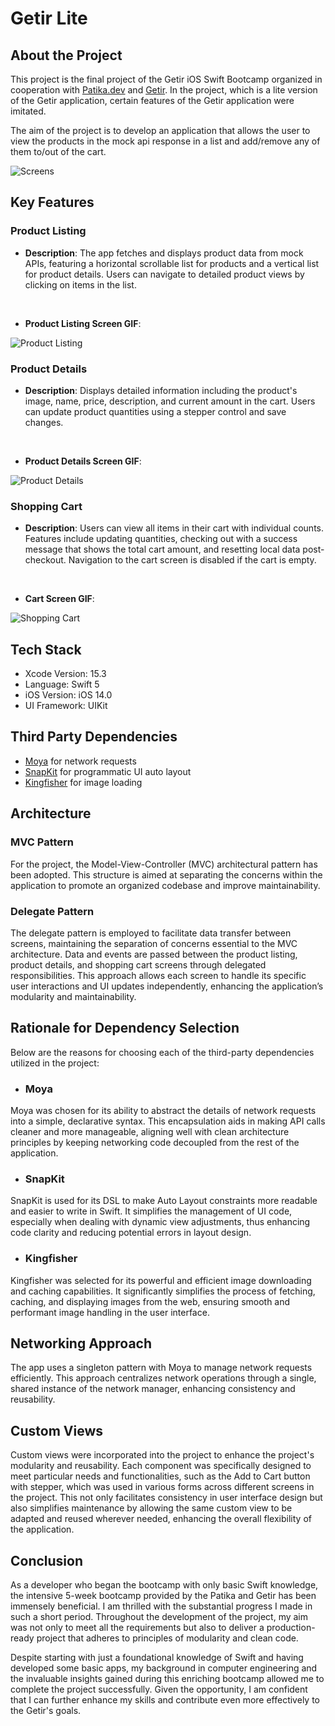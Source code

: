 # Getir Lite

## About the Project
This project is the final project of the Getir iOS Swift Bootcamp organized in cooperation with [Patika.dev](https://www.patika.dev) and [Getir](https://getir.com). In the project, which is a lite version of the Getir application, certain features of the Getir application were imitated.

The aim of the project is to develop an application that allows the user to view the products in the mock api response in a list and add/remove any of them to/out of the cart.

![Screens](Screenshots/MainPages.png)
## Key Features


### Product Listing
- **Description**: The app fetches and displays product data from mock APIs, featuring a horizontal scrollable list for products and a vertical list for product details. Users can navigate to detailed product views by clicking on items in the list.

<br>

- **Product Listing Screen GIF**:

![Product Listing](GIFS/ProductListing.gif)

### Product Details
- **Description**: Displays detailed information including the product's image, name, price, description, and current amount in the cart. Users can update product quantities using a stepper control and save changes.

<br>


- **Product Details Screen GIF**:

![Product Details](GIFS/ProductDetails.gif)

### Shopping Cart
- **Description**: Users can view all items in their cart with individual counts. Features include updating quantities, checking out with a success message that shows the total cart amount, and resetting local data post-checkout. Navigation to the cart screen is disabled if the cart is empty.

<br>

- **Cart Screen GIF**:

![Shopping Cart](GIFS/Cart.gif)
## Tech Stack

- Xcode Version: 15.3
- Language: Swift 5
- iOS Version: iOS 14.0
- UI Framework: UIKit

## Third Party Dependencies

- [Moya](https://github.com/Moya/Moya) for network requests
- [SnapKit](https://github.com/SnapKit/SnapKit) for programmatic UI auto layout
- [Kingfisher](https://github.com/onevcat/Kingfisher) for image loading

## Architecture

### MVC Pattern
For the project, the Model-View-Controller (MVC) architectural pattern has been adopted. This structure is aimed at separating the concerns within the application to promote an organized codebase and improve maintainability.

### Delegate Pattern
The delegate pattern is employed to facilitate data transfer between screens, maintaining the separation of concerns essential to the MVC architecture. Data and events are passed between the product listing, product details, and shopping cart screens through delegated responsibilities. This approach allows each screen to handle its specific user interactions and UI updates independently, enhancing the application’s modularity and maintainability.

## Rationale for Dependency Selection

Below are the reasons for choosing each of the third-party dependencies utilized in the project:

- ### Moya
Moya was chosen for its ability to abstract the details of network requests into a simple, declarative syntax. This encapsulation aids in making API calls cleaner and more manageable, aligning well with clean architecture principles by keeping networking code decoupled from the rest of the application.

- ### SnapKit
SnapKit is used for its DSL to make Auto Layout constraints more readable and easier to write in Swift. It simplifies the management of UI code, especially when dealing with dynamic view adjustments, thus enhancing code clarity and reducing potential errors in layout design.

- ### Kingfisher
Kingfisher was selected for its powerful and efficient image downloading and caching capabilities. It significantly simplifies the process of fetching, caching, and displaying images from the web, ensuring smooth and performant image handling in the user interface.

## Networking Approach

The app uses a singleton pattern with Moya to manage network requests efficiently. This approach centralizes network operations through a single, shared instance of the network manager, enhancing consistency and reusability.

## Custom Views

Custom views were incorporated into the project to enhance the project's modularity and reusability. Each component was specifically designed to meet particular needs and functionalities, such as the Add to Cart button with stepper, which was used in various forms across different screens in the project. This not only facilitates consistency in user interface design but also simplifies maintenance by allowing the same custom view to be adapted and reused wherever needed, enhancing the overall flexibility of the application.

## Conclusion

As a developer who began the bootcamp with only basic Swift knowledge, the intensive 5-week bootcamp provided by the Patika and Getir has been immensely beneficial. I am thrilled with the substantial progress I made in such a short period. Throughout the development of the project, my aim was not only to meet all the requirements but also to deliver a production-ready project that adheres to principles of modularity and clean code.

Despite starting with just a foundational knowledge of Swift and having developed some basic apps, my background in computer engineering and the invaluable insights gained during this enriching bootcamp allowed me to complete the project successfully. Given the opportunity, I am confident that I can further enhance my skills and contribute even more effectively to the Getir's goals.
